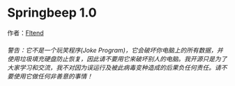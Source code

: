﻿# Springbeep 1.0
作者：[Fltend](https://www.fltend.com "Fltend")
###### *警告：它不是一个玩笑程序(Joke Program)，它会破坏你电脑上的所有数据，并使用垃圾填充硬盘防止恢复，因此请不要用它来破坏别人的电脑。我开源只是为了大家学习和交流，我不对因为误运行及被此病毒变种造成的后果负任何责任。请不要使用它做任何非善意的事情！*
